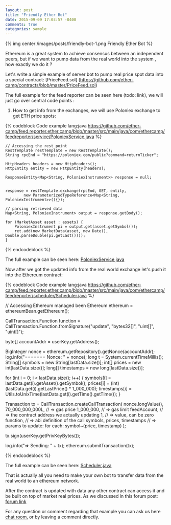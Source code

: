 ```yaml
---
layout: post
title: "Friendly Ether Bot"
date: 2015-09-09 17:03:57 -0400
comments: true
categories: sample
---
```

{% img center /images/posts/friendly-bot-1.png Friendly Ether Bot %}


Ethereum is a great system to achieve consensus between an independent peers, but if we want to pump data from the real world into the system , how exactly we do it ?

<!--more-->

Let's write a simple example of server bot to pump real price spot data into a special contract: 
[PriceFeed.sol]
(https://github.com/ether-camp/contracts/blob/master/PriceFeed.sol)

The full example for the feed reporter can be seen here (todo: link), we will just go over central code points : 

1.	How to get info from the exchanges, we will use Poloniex exchange to get ETH price spots: 


{% codeblock Code example lang:java https://github.com/ether-camp/feed.reporter.ether.camp/blob/master/src/main/java/com/ethercamp/feedreporter/service/PoloniexService.java %}


    // Accessing the rest point
    RestTemplate restTemplate = new RestTemplate();
    String rpcEnd = "https://poloniex.com/public?command=returnTicker";
    
    HttpHeaders headers = new HttpHeaders();
    HttpEntity entity = new HttpEntity(headers);
    
    ResponseEntity<Map<String, PoloniexInstrument>> response = null;


    response = restTemplate.exchange(rpcEnd, GET, entity,
            new ParameterizedTypeReference<Map<String, PoloniexInstrument>>(){});

    // parsing retrieved data 
    Map<String, PoloniexInstrument> output = response.getBody();

    for (MarketAsset asset : assets) {
        PoloniexInstrument pi = output.get(asset.getSymbol());
        ret.add(new MarketData(asset, new Date(), Double.parseDouble(pi.getLast())));
    }


{% endcodeblock %}

The full example can be seen here: [PoloniexService.java](https://github.com/ether-camp/feed.reporter.ether.camp/blob/master/src/main/java/com/ethercamp/feedreporter/service/PoloniexService.java)


Now after we got the updated info from the real world exchange let's push it into the Ethereum contract: 

{% codeblock Code example lang:java https://github.com/ether-camp/feed.reporter.ether.camp/blob/master/src/main/java/com/ethercamp/feedreporter/scheduler/Scheduler.java %}


// Accessing Ethereum managed been 
Ethereum ethereum = ethereumBean.getEthereum();

CallTransaction.Function function = CallTransaction.Function.fromSignature("update",
        "bytes32[]", "uint[]", "uint[]");

byte[] accountAddr = userKey.getAddress();


BigInteger nonce = ethereum.getRepository().getNonce(accountAddr);
log.info("======= Nonce: " + nonce);
long t = System.currentTimeMillis();
String[] symbols = new String[lastData.size()];
int[] prices = new int[lastData.size()];
long[] timestamps = new long[lastData.size()];

for (int i = 0; i < lastData.size(); i++) {
    symbols[i] = lastData.get(i).getAsset().getSymbol();
    prices[i] = (int) (lastData.get(i).getLastPrice() * 1_000_000);
    timestamps[i] = Utils.toUnixTime(lastData.get(i).getTime().getTime());
}


Transaction tx = CallTransaction.createCallTransaction(
        nonce.longValue(),
        70_000_000_000L, // => gas price
        1_000_000,       // => gas limit
        feedAccount,     // => the contract address we actually updating
        1,               // => value,  can be zero
        function,        // => abi definition of the call
        symbols, prices, timestamps // => params to update: for each: symbol~(price, timestamp)
);

tx.sign(userKey.getPrivKeyBytes());

log.info("=> Sending: " + tx);
ethereum.submitTransaction(tx);

{% endcodeblock %}


The full example can be seen here: [Scheduler.java](https://github.com/ether-camp/feed.reporter.ether.camp/blob/master/src/main/java/com/ethercamp/feedreporter/scheduler/Scheduler.java)

That is actually all you need to make your own bot to transfer data from the real world to an ethereum network.

After the contract is updated with data any other contract can access it and be built on top of market real prices. As we discussed in this forum post: [forum link](http://forum.ethereum.org/discussion/3417/ask-%CE%9E-community-what-do-you-think-of-our-new-smart-contract-pricefeed)

For any question or comment regarding that example you can ask us here [chat room](https://gitter.im/ethereum/ethereumj), or by leaving a comment directly.


